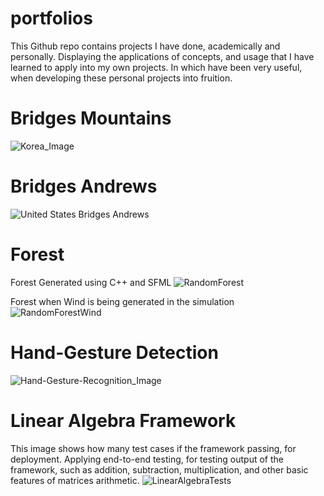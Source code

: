# portfolios
This Github repo contains projects I have done, academically and personally. Displaying the applications of concepts, and usage that I have learned to apply into my own projects. In which have been very useful, when developing these personal projects into fruition.

# Bridges Mountains
![Korea_Image](https://user-images.githubusercontent.com/56617292/189498470-ebfbcb92-89c3-436f-955d-85f439125f65.png)

# Bridges Andrews
![United States Bridges Andrews](https://user-images.githubusercontent.com/56617292/189498560-07fe1bec-f1a5-4e9c-8302-232eac9836f4.png)

# Forest
Forest Generated using C++ and SFML
![RandomForest](https://user-images.githubusercontent.com/56617292/189498995-8707cca9-f318-4427-b26a-abaa1bbc9823.png)

Forest when Wind is being generated in the simulation
![RandomForestWind](https://user-images.githubusercontent.com/56617292/189499041-1a76a3a3-6063-4d45-ae9e-ac1fc99b70f9.png)

# Hand-Gesture Detection
![Hand-Gesture-Recognition_Image](https://user-images.githubusercontent.com/56617292/189499141-62c6bb51-c6db-42e3-943a-c307299a75ee.png)

# Linear Algebra Framework
This image shows how many test cases if the framework passing, for deployment.
Applying end-to-end testing, for testing output of the framework, such as addition, subtraction, multiplication, and other basic features of matrices arithmetic.
![LinearAlgebraTests](https://user-images.githubusercontent.com/56617292/189499266-063e316d-35ba-4250-bb91-f9f78a9379d6.png)
